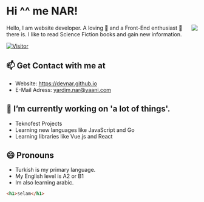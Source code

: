 # Hi ^^ me NAR!
<img align="right" src="https://github-readme-stats.vercel.app/api?username=devnar&show_icons=true&theme=radical"> 
Hello, I am website developer. A loving 💖 and a Front-End enthusiast 🧠 there is. I like to read Science Fiction books and gain new information.
</img>

[![Visitor](https://visitor-badge.laobi.icu/badge?page_id=devnar.devnar)](#) 

## 📫 Get Contact with me at
* Website: https://devnar.github.io
* E-Mail Adress: yardim.nar@yaani.com

## 🔭 I’m currently working on 'a lot of things'.                                        
 * Teknofest Projects                                                   
 * Learning new languages like JavaScript and Go                                    
 * Learning libraries like Vue.js and React                                                        

## 😄 Pronouns
 * Turkish is my primary language.
 * My English level is A2 or B1
 * Im also learning arabic.

```html
<h1>selam</h1>
```
